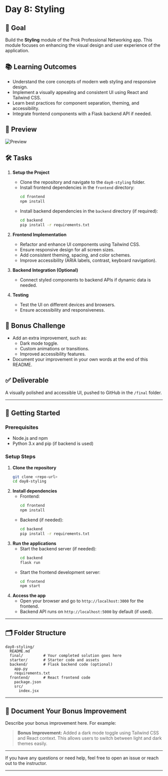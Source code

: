 # Day 8: Styling

## 🎯 Goal

Build the **Styling** module of the Prok Professional Networking app. This module focuses on enhancing the visual design and user experience of the application.

## 📚 Learning Outcomes

- Understand the core concepts of modern web styling and responsive design.
- Implement a visually appealing and consistent UI using React and Tailwind CSS.
- Learn best practices for component separation, theming, and accessibility.
- Integrate frontend components with a Flask backend API if needed.

## 📸 Preview

![Preview](./starter/preview.png)

## 🛠️ Tasks

1. **Setup the Project**

   - Clone the repository and navigate to the `day8-styling` folder.
   - Install frontend dependencies in the `frontend` directory:
     ```bash
     cd frontend
     npm install
     ```
   - Install backend dependencies in the `backend` directory (if required):
     ```bash
     cd backend
     pip install -r requirements.txt
     ```

2. **Frontend Implementation**

   - Refactor and enhance UI components using Tailwind CSS.
   - Ensure responsive design for all screen sizes.
   - Add consistent theming, spacing, and color schemes.
   - Improve accessibility (ARIA labels, contrast, keyboard navigation).

3. **Backend Integration (Optional)**

   - Connect styled components to backend APIs if dynamic data is needed.

4. **Testing**
   - Test the UI on different devices and browsers.
   - Ensure accessibility and responsiveness.

## 🧪 Bonus Challenge

- Add an extra improvement, such as:
  - Dark mode toggle.
  - Custom animations or transitions.
  - Improved accessibility features.
- Document your improvement in your own words at the end of this README.

## ✅ Deliverable

A visually polished and accessible UI, pushed to GitHub in the `/final` folder.

---

## 🚀 Getting Started

### Prerequisites

- Node.js and npm
- Python 3.x and pip (if backend is used)

### Setup Steps

1. **Clone the repository**
   ```bash
   git clone <repo-url>
   cd day8-styling
   ```
2. **Install dependencies**
   - Frontend:
     ```bash
     cd frontend
     npm install
     ```
   - Backend (if needed):
     ```bash
     cd backend
     pip install -r requirements.txt
     ```
3. **Run the applications**
   - Start the backend server (if needed):
     ```bash
     cd backend
     flask run
     ```
   - Start the frontend development server:
     ```bash
     cd frontend
     npm start
     ```
4. **Access the app**
   - Open your browser and go to `http://localhost:3000` for the frontend.
   - Backend API runs on `http://localhost:5000` by default (if used).

---

## 🗂️ Folder Structure

```
day8-styling/
  README.md
  final/         # Your completed solution goes here
  starter/       # Starter code and assets
  backend/       # Flask backend code (optional)
    app.py
    requirements.txt
  frontend/      # React frontend code
    package.json
    src/
      index.jsx
```

---

## 📝 Document Your Bonus Improvement

Describe your bonus improvement here. For example:

> **Bonus Improvement:** Added a dark mode toggle using Tailwind CSS and React context. This allows users to switch between light and dark themes easily.

---

If you have any questions or need help, feel free to open an issue or reach out to the instructor.

---
